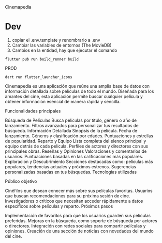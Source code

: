 Cinemapedia

# Dev
1. copiar el .env.template y renombrarlo a .env
2. Cambiar las variables de entornos (The MovieDB)
3. Cambios en la entidad, hay que ejecutar el comando
```
flutter pub run build_runner build
```

PROD

```
dart run flutter_launcher_icons
```

Cinemapedia es una aplicación que reúne una amplia base de datos con información detallada sobre películas de todo el mundo. Diseñada para los amantes del cine, esta aplicación permite buscar cualquier película y obtener información esencial de manera rápida y sencilla.

Funcionalidades principales

Búsqueda de Películas
Busca películas por título, género o año de lanzamiento.
Filtros avanzados para personalizar tus resultados de búsqueda.
Información Detallada
Sinopsis de la película.
Fecha de lanzamiento.
Géneros y clasificación por edades.
Puntuaciones y estrellas de popularidad.
Reparto y Equipo
Lista completa del elenco principal y equipo detrás de cada película.
Perfiles de actores y directores con sus principales obras.
Reseñas y Opiniones
Valoraciones y comentarios de usuarios.
Puntuaciones basadas en las calificaciones más populares.
Exploración y Descubrimiento
Secciones destacadas como: películas más populares, tendencias actuales y próximos estrenos.
Sugerencias personalizadas basadas en tus búsquedas.
Tecnologías utilizadas

Público objetivo

Cinéfilos que desean conocer más sobre sus películas favoritas.
Usuarios que buscan recomendaciones para su próxima sesión de cine.
Investigadores o críticos que necesitan acceder rápidamente a datos específicos sobre películas y reparto.
Próximos pasos

Implementación de favoritos para que los usuarios guarden sus películas preferidas.
Mejoras en la búsqueda, como soporte de búsqueda por actores o directores.
Integración con redes sociales para compartir películas y opiniones.
Creación de una sección de noticias con novedades del mundo del cine.
